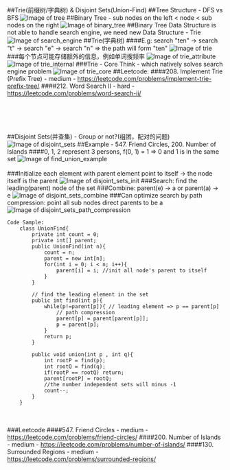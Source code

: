 ##Trie(前缀树/字典树) & Disjoint Sets(Union-Find)
##Tree Structure - DFS vs BFS
![Image of tree](imgs/tree.jpg)
##Binary Tree - sub nodes on the left < node < sub nodes on the right
![Image of binary_tree](imgs/binary_tree.jpg)
##Binary Tree Data Structure is not able to handle search engine, we need new Data Structure - Trie
![Image of search_engine](imgs/search_engine.jpg)
##Trie(字典树)
####E.g: search "ten" -> search "t" -> search "e" -> search "n" => the path will form "ten" 
![Image of trie](imgs/trie.jpg)
###每个节点可能存储额外的信息，例如单词搜频率
![Image of trie_attribute](imgs/trie_attribute.jpg)
![Image of trie_internal](imgs/trie_internal.jpg)
###Trie - Core Think - which natively solves search engine problem
![Image of trie_core](imgs/trie_core.jpg)
##Leetcode:
####208. Implement Trie (Prefix Tree) - medium - https://leetcode.com/problems/implement-trie-prefix-tree/
####212. Word Search II - hard - https://leetcode.com/problems/word-search-ii/


<br></br>
<br></br>
##Disjoint Sets(并查集) - Group or not?(组团，配对的问题)
![Image of disjoint_sets](imgs/disjoint_sets.jpg)
##Example - 547. Friend Circles, 200. Number of Islands
####0, 1, 2 represent 3 persons, f(0, 1) = 1 => 0 and 1 is in the same set
![Image of find_union_example](imgs/find_union_example.jpg)
<br></br>
###Initialize each element with parent element point to itself -> the node itself is the parent
![Image of disjoint_sets_init](imgs/disjoint_sets_init.jpg)
###Search: find the leading(parent) node of the set
###Combine: parent(e) -> a or parent(a) -> e
![Image of disjoint_sets_combine](imgs/disjoint_sets_combine.jpg)
###Can optimize search by path compression: point all sub nodes direct parents to be a
![Image of disjoint_sets_path_compression](imgs/disjoint_sets_path_compression.jpg)
```
Code Sample:
    class UnionFind{
        private int count = 0;
        private int[] parent;
        public UnionFind(int n){
            count = n;
            parent = new int[n];
            for(int i = 0; i < n; i++){
                parent[i] = i; //init all node's parent to itself
            }
        }

        // find the leading element in the set
        public int find(int p){
            while(p!=parent[p]){ // leading element => p == parent[p]
                // path compression
                parent[p] = parent[parent[p]];
                p = parent[p];
            }
            return p;
        }

        public void union(int p , int q){
            int rootP = find(p);
            int rootQ = find(q);
            if(rootP == rootQ) return;
            parent[rootP] = rootQ;
            //the number independent sets will minus -1
            count--;
        }
    }
```
<br></br>
###Leetcode
####547. Friend Circles - medium - https://leetcode.com/problems/friend-circles/
####200. Number of Islands - medium - https://leetcode.com/problems/number-of-islands/
####130. Surrounded Regions - medium - https://leetcode.com/problems/surrounded-regions/

